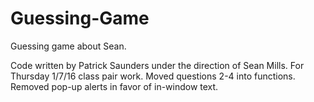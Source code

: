 # Guessing-Game
Guessing game about Sean.

Code written by Patrick Saunders under the direction of Sean Mills. For Thursday
1/7/16 class pair work. Moved questions 2-4 into functions. Removed pop-up
alerts in favor of in-window text.
